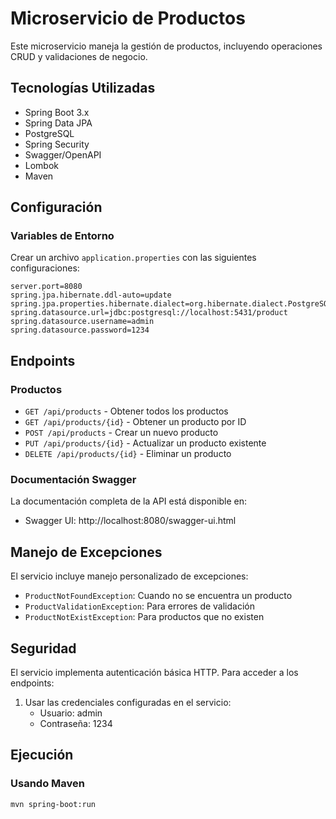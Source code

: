 # Microservicio de Productos

Este microservicio maneja la gestión de productos, incluyendo operaciones CRUD y validaciones de negocio.

## Tecnologías Utilizadas

- Spring Boot 3.x
- Spring Data JPA
- PostgreSQL
- Spring Security
- Swagger/OpenAPI
- Lombok
- Maven

## Configuración

### Variables de Entorno

Crear un archivo `application.properties` con las siguientes configuraciones:

```properties
server.port=8080
spring.jpa.hibernate.ddl-auto=update
spring.jpa.properties.hibernate.dialect=org.hibernate.dialect.PostgreSQLDialect
spring.datasource.url=jdbc:postgresql://localhost:5431/product
spring.datasource.username=admin
spring.datasource.password=1234
```

## Endpoints

### Productos

- `GET /api/products` - Obtener todos los productos
- `GET /api/products/{id}` - Obtener un producto por ID
- `POST /api/products` - Crear un nuevo producto
- `PUT /api/products/{id}` - Actualizar un producto existente
- `DELETE /api/products/{id}` - Eliminar un producto

### Documentación Swagger

La documentación completa de la API está disponible en:
- Swagger UI: http://localhost:8080/swagger-ui.html

## Manejo de Excepciones

El servicio incluye manejo personalizado de excepciones:

- `ProductNotFoundException`: Cuando no se encuentra un producto
- `ProductValidationException`: Para errores de validación
- `ProductNotExistException`: Para productos que no existen

## Seguridad

El servicio implementa autenticación básica HTTP. Para acceder a los endpoints:

1. Usar las credenciales configuradas en el servicio:
   - Usuario: admin
   - Contraseña: 1234

## Ejecución

### Usando Maven
```bash
mvn spring-boot:run
```